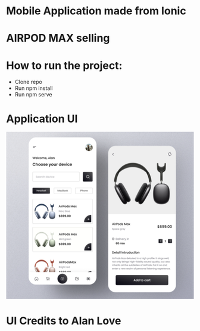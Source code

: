 # Mobile Application made from Ionic

# AIRPOD MAX selling

# How to run the project: 

* Clone repo
* Run npm install
* Run npm serve

# Application UI

<img src="src/assets/images/ui.png">


# UI Credits to Alan Love
